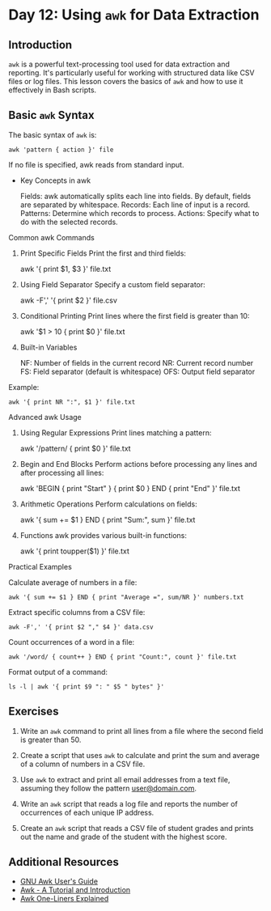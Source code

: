 # Day 12: Using `awk` for Data Extraction

## Introduction

`awk` is a powerful text-processing tool used for data extraction and reporting. It's particularly useful for working with structured data like CSV files or log files. This lesson covers the basics of `awk` and how to use it effectively in Bash scripts.

## Basic `awk` Syntax

The basic syntax of `awk` is:


    awk 'pattern { action }' file

If no file is specified, awk reads from standard input.
- Key Concepts in awk


    Fields: awk automatically splits each line into fields. By default, fields are separated by whitespace.
    Records: Each line of input is a record.
    Patterns: Determine which records to process.
    Actions: Specify what to do with the selected records.

Common awk Commands
1. Print Specific Fields
Print the first and third fields:


    awk '{ print $1, $3 }' file.txt

2. Using Field Separator
Specify a custom field separator:


    awk -F',' '{ print $2 }' file.csv

3. Conditional Printing
Print lines where the first field is greater than 10:


    awk '$1 > 10 { print $0 }' file.txt

4. Built-in Variables


    NF: Number of fields in the current record
    NR: Current record number
    FS: Field separator (default is whitespace)
    OFS: Output field separator

Example:


    awk '{ print NR ":", $1 }' file.txt

Advanced awk Usage
1. Using Regular Expressions
Print lines matching a pattern:


    awk '/pattern/ { print $0 }' file.txt

2. Begin and End Blocks
Perform actions before processing any lines and after processing all lines:


    awk 'BEGIN { print "Start" } { print $0 } END { print "End" }' file.txt

3. Arithmetic Operations
Perform calculations on fields:


    awk '{ sum += $1 } END { print "Sum:", sum }' file.txt

4. Functions
awk provides various built-in functions:


    awk '{ print toupper($1) }' file.txt

Practical Examples

Calculate average of numbers in a file:


    awk '{ sum += $1 } END { print "Average =", sum/NR }' numbers.txt

Extract specific columns from a CSV file:


    awk -F',' '{ print $2 "," $4 }' data.csv

Count occurrences of a word in a file:


    awk '/word/ { count++ } END { print "Count:", count }' file.txt

Format output of a command:


    ls -l | awk '{ print $9 ": " $5 " bytes" }'

## Exercises

1. Write an `awk` command to print all lines from a file where the second field is greater than 50.

2. Create a script that uses `awk` to calculate and print the sum and average of a column of numbers in a CSV file.

3. Use `awk` to extract and print all email addresses from a text file, assuming they follow the pattern user@domain.com.

4. Write an `awk` script that reads a log file and reports the number of occurrences of each unique IP address.

5. Create an `awk` script that reads a CSV file of student grades and prints out the name and grade of the student with the highest score.

## Additional Resources

- [GNU Awk User's Guide](https://www.gnu.org/software/gawk/manual/gawk.html)
- [Awk - A Tutorial and Introduction](https://www.grymoire.com/Unix/Awk.html)
- [Awk One-Liners Explained](https://catonmat.net/awk-one-liners-explained-part-one)